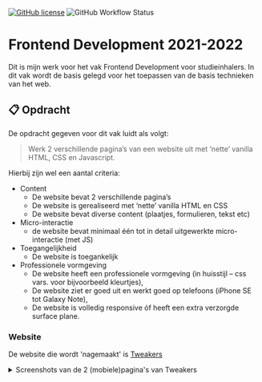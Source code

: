 [![GitHub license](https://img.shields.io/github/license/iSirThijs/CMD-Frontend-Development-2021-2022?style=for-the-badge)](https://github.com/iSirThijs/CMD-Frontend-Development-2021-2022/blob/main/LICENSE)
![GitHub Workflow Status](https://img.shields.io/github/workflow/status/iSirThijs/CMD-Frontend-Development-2021-2022/CodeStyle?label=Development%20Code%20Style&logo=Github&style=for-the-badge)

# Frontend Development 2021-2022

Dit is mijn werk voor het vak Frontend Development voor studieinhalers. In dit vak wordt de basis gelegd voor het toepassen van de basis technieken van het web.

## 📋 Opdracht

De opdracht gegeven voor dit vak luidt als volgt:

> Werk 2 verschillende pagina’s van een website uit met ‘nette’ vanilla HTML, CSS en Javascript.

Hierbij zijn wel een aantal criteria:

- Content
  - De website bevat 2 verschillende pagina’s
  - De website is gerealiseerd met ‘nette’ vanilla HTML en CSS
  - De website bevat diverse content (plaatjes, formulieren, tekst etc)
- Micro-interactie
  - de website bevat minimaal één tot in detail uitgewerkte micro-interactie (met JS)
- Toegangelijkheid
  - De website is toegankelijk
- Professionele vormgeving
  - De website heeft een professionele vormgeving (in huisstijl – css vars. voor bijvoorbeeld kleurtjes),
  - De website ziet er goed uit en werkt goed op telefoons (iPhone SE tot Galaxy Note),
  - De website is volledig responsive óf heeft een extra verzorgde surface plane.

### Website

De website die wordt 'nagemaakt' is [Tweakers](tweakers.net)

<details>
<summary>Screenshots van de 2 (mobiele)pagina's van Tweakers</summary>

#### Pagina 1

<img src="images/README/tweakers-page1-header-main.png" width="375px" alt="omschrijving van de pagina">
<img src="images/README/tweakers-page1-main-footer.png" width="375px" alt="omschrijving van de pagina">

#### Pagina 2

<img src="images/README/tweakers-page2-header-main.png" width="375px" alt="omschrijving van de pagina">

</details>

<!--
## Toegankelijkheidstest

<details>
<summary>uitwerken na test</summary>

### Bevindingen

Lijst met je bevindingen die in de test naar voren kwamen:

#### Titel eerste bevinding

Hier korte omschrijving (met indien nodig een afbeelding)

Hier een omschrijving van hoe het opgelost kan worden (met indien nodig een afbeelding)

#### Titel tweede bevinding.

Hier korte omschrijving (met indien nodig een afbeelding)

Hier een omschrijving van hoe het opgelost kan worden (met indien nodig een afbeelding)

#### Titel volgende bevinding.

Hier korte omschrijving (met indien nodig een afbeelding)

Hier een omschrijving van hoe het opgelost kan worden (met indien nodig een afbeelding)

#### Titel nog een bevinding.

Hier korte omschrijving (met indien nodig een afbeelding)

Hier een omschrijving van hoe het opgelost kan worden (met indien nodig een afbeelding)

</details>

## Eindgesprek

<details>
<summary>uitwerken voor eindgesprek</summary>

### Stand van zaken

hier dit ging goed & dit was lastig (neem ook screenshots op van delen van je website en code)

### Screenshot(s)

hier screenshot(s) van je eindresultaat

</details>

## Bronnenlijst

<details open>
<summary>continu bijhouden terwijl je werkt</summary>

Nb. Wees specifiek ('css-tricks' als bron is bijv. niet specifiek genoeg).

1. bron 1
2. bron 2
3. ...

</details> -->
